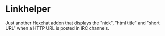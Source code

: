 # Linkhelper
Just another Hexchat addon that displays the "nick", "html title" and "short URL" when a HTTP URL is posted in IRC channels.
